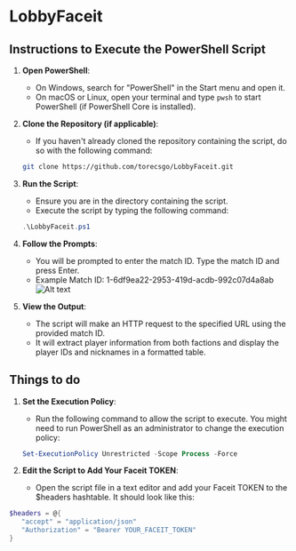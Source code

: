 # LobbyFaceit

## Instructions to Execute the PowerShell Script

1. **Open PowerShell**:
   - On Windows, search for "PowerShell" in the Start menu and open it.
   - On macOS or Linux, open your terminal and type `pwsh` to start PowerShell (if PowerShell Core is installed).

2. **Clone the Repository (if applicable)**:
   - If you haven't already cloned the repository containing the script, do so with the following command:
   ```bash
   git clone https://github.com/torecsgo/LobbyFaceit.git
   ```

3. **Run the Script**:
   - Ensure you are in the directory containing the script.
   - Execute the script by typing the following command:
   ```powershell
   .\LobbyFaceit.ps1
   ```

4. **Follow the Prompts**:
   - You will be prompted to enter the match ID. Type the match ID and press Enter.
   - Example Match ID: 1-6df9ea22-2953-419d-acdb-992c07d4a8ab
   ![Alt text](https://i.imgur.com/8bLvpEx.png)
     
5. **View the Output**:
   - The script will make an HTTP request to the specified URL using the provided match ID.
   - It will extract player information from both factions and display the player IDs and nicknames in a formatted table.
  
## Things to do
1. **Set the Execution Policy**:

   - Run the following command to allow the script to execute. You might need to run PowerShell as an administrator to change the execution policy:
   ```powershell
   Set-ExecutionPolicy Unrestricted -Scope Process -Force
   ```
2. **Edit the Script to Add Your Faceit TOKEN**:
   - Open the script file in a text editor and add your Faceit TOKEN to the $headers hashtable. It should look like this:

```powershell
$headers = @{
   "accept" = "application/json"
   "Authorization" = "Bearer YOUR_FACEIT_TOKEN"
}
```
